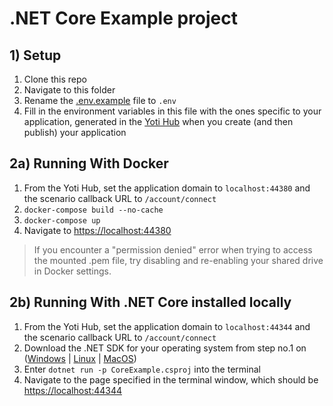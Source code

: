 # .NET Core Example project 

## 1) Setup
1) Clone this repo
1) Navigate to this folder
1) Rename the [.env.example](.env.example) file to `.env`
1) Fill in the environment variables in this file with the ones specific to your application, generated in the [Yoti Hub](https://hub.yoti.com) when you create (and then publish) your application

## 2a) Running With Docker
1) From the Yoti Hub, set the application domain to `localhost:44380` and the scenario callback URL to `/account/connect`
1) `docker-compose build --no-cache`
1) `docker-compose up`
1) Navigate to <https://localhost:44380>

>If you encounter a "permission denied" error when trying to access the mounted .pem file, try disabling and re-enabling your shared drive in Docker settings.

## 2b) Running With .NET Core installed locally
1) From the Yoti Hub, set the application domain to `localhost:44344` and the scenario callback URL to `/account/connect`
1) Download the .NET SDK for your operating system from step no.1 on ([Windows](https://www.microsoft.com/net/learn/get-started/windows) | [Linux](https://www.microsoft.com/net/learn/get-started/linux/rhel) | [MacOS](https://www.microsoft.com/net/learn/get-started/macos))
1) Enter `dotnet run -p CoreExample.csproj` into the terminal 
1) Navigate to the page specified in the terminal window, which should be <https://localhost:44344>
